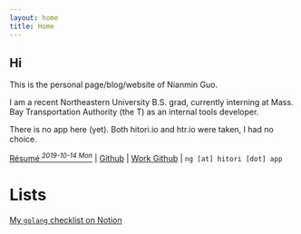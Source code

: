 ```yaml
---
layout: home
title: Home
---
```


## Hi

This is the personal page/blog/website of Nianmin Guo.

I am a recent Northeastern University B.S. grad, currently interning at Mass. Bay Transportation Authority (the T) as an internal tools developer. 

There is no app here (yet). Both hitori.io and htr.io were taken, I had no choice.

[Résumé *<sup>2019-10-14 Mon</sup>*](assets/htr/Guo_Nianmin.pdf) \| [Github](https://github.com/Zenmai0822) \| [Work Github](https://github.com/nianminguo) \| `ng [at] hitori [dot] app`

# Lists

[My `golang` checklist on Notion](https://www.notion.so/Go-Where-f4b73f3da3fc41738ea9ca266a8881ac)